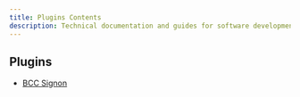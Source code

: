 ```yaml
---
title: Plugins Contents
description: Technical documentation and guides for software development in BCC
---
```


## Plugins

* [BCC Signon](https://developer.bcc.no/plugins/bcc-signon.zip)
